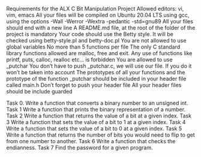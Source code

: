 Requirements for the ALX C Bit Manipulation Project
Allowed editors: vi, vim, emacs
All your files will be compiled on Ubuntu 20.04 LTS using gcc, using the options -Wall -Werror -Wextra -pedantic -std=gnu89
All your files should end with a new line
A README.md file, at the root of the folder of the project is mandatory
Your code should use the Betty style. It will be checked using betty-style.pl and betty-doc.pl
You are not allowed to use global variables
No more than 5 functions per file
The only C standard library functions allowed are malloc, free and exit. Any use of functions like printf, puts, calloc, realloc etc… is forbidden
You are allowed to use _putchar
You don’t have to push _putchar.c, we will use our file. If you do it won’t be taken into account
The prototypes of all your functions and the prototype of the function _putchar should be included in your header file called main.h
Don’t forget to push your header file
All your header files should be include guarded

Task 0.
Write a function that converts a binary number to an unsigned int.
Task 1
Write a function that prints the binary representation of a number.
Task 2
Write a function that returns the value of a bit at a given index.
Task 3
Write a function that sets the value of a bit to 1 at a given index.
Task 4
Write a function that sets the value of a bit to 0 at a given index.
Task 5
Write a function that returns the number of bits you would need to flip to get from one number to another.
Task 6
Write a function that checks the endianness.
Task 7
Find the password for a given program.
